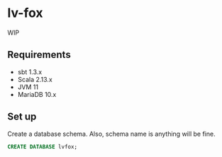 # lv-fox

WIP

## Requirements

* sbt 1.3.x
* Scala 2.13.x
* JVM 11
* MariaDB 10.x

## Set up

Create a database schema. Also, schema name is anything will be fine.

```sql
CREATE DATABASE lvfox;
```
